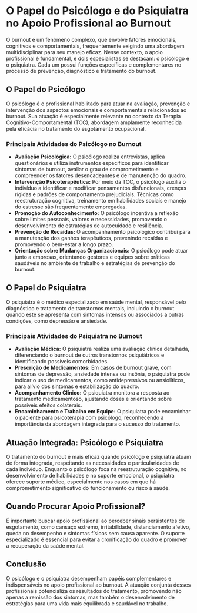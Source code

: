 
# O Papel do Psicólogo e do Psiquiatra no Apoio Profissional ao Burnout

O burnout é um fenômeno complexo, que envolve fatores emocionais, cognitivos e comportamentais, frequentemente exigindo uma abordagem multidisciplinar para seu manejo eficaz. Nesse contexto, o apoio profissional é fundamental, e dois especialistas se destacam: o psicólogo e o psiquiatra. Cada um possui funções específicas e complementares no processo de prevenção, diagnóstico e tratamento do burnout.

## O Papel do Psicólogo

O psicólogo é o profissional habilitado para atuar na avaliação, prevenção e intervenção dos aspectos emocionais e comportamentais relacionados ao burnout. Sua atuação é especialmente relevante no contexto da Terapia Cognitivo-Comportamental (TCC), abordagem amplamente reconhecida pela eficácia no tratamento do esgotamento ocupacional.

### Principais Atividades do Psicólogo no Burnout

- **Avaliação Psicológica:** O psicólogo realiza entrevistas, aplica questionários e utiliza instrumentos específicos para identificar sintomas de burnout, avaliar o grau de comprometimento e compreender os fatores desencadeantes e de manutenção do quadro.
- **Intervenção Psicoterapêutica:** Por meio da TCC, o psicólogo auxilia o indivíduo a identificar e modificar pensamentos disfuncionais, crenças rígidas e padrões de comportamento prejudiciais. Técnicas como reestruturação cognitiva, treinamento em habilidades sociais e manejo do estresse são frequentemente empregadas.
- **Promoção do Autoconhecimento:** O psicólogo incentiva a reflexão sobre limites pessoais, valores e necessidades, promovendo o desenvolvimento de estratégias de autocuidado e resiliência.
- **Prevenção de Recaídas:** O acompanhamento psicológico contribui para a manutenção dos ganhos terapêuticos, prevenindo recaídas e promovendo o bem-estar a longo prazo.
- **Orientação sobre Mudanças Organizacionais:** O psicólogo pode atuar junto a empresas, orientando gestores e equipes sobre práticas saudáveis no ambiente de trabalho e estratégias de prevenção do burnout.

## O Papel do Psiquiatra

O psiquiatra é o médico especializado em saúde mental, responsável pelo diagnóstico e tratamento de transtornos mentais, incluindo o burnout quando este se apresenta com sintomas intensos ou associados a outras condições, como depressão e ansiedade.

### Principais Atividades do Psiquiatra no Burnout

- **Avaliação Médica:** O psiquiatra realiza uma avaliação clínica detalhada, diferenciando o burnout de outros transtornos psiquiátricos e identificando possíveis comorbidades.
- **Prescrição de Medicamentos:** Em casos de burnout grave, com sintomas de depressão, ansiedade intensa ou insônia, o psiquiatra pode indicar o uso de medicamentos, como antidepressivos ou ansiolíticos, para alívio dos sintomas e estabilização do quadro.
- **Acompanhamento Clínico:** O psiquiatra monitora a resposta ao tratamento medicamentoso, ajustando doses e orientando sobre possíveis efeitos colaterais.
- **Encaminhamento e Trabalho em Equipe:** O psiquiatra pode encaminhar o paciente para psicoterapia com psicólogo, reconhecendo a importância da abordagem integrada para o sucesso do tratamento.

## Atuação Integrada: Psicólogo e Psiquiatra

O tratamento do burnout é mais eficaz quando psicólogo e psiquiatra atuam de forma integrada, respeitando as necessidades e particularidades de cada indivíduo. Enquanto o psicólogo foca na reestruturação cognitiva, no desenvolvimento de habilidades e no suporte emocional, o psiquiatra oferece suporte médico, especialmente nos casos em que há comprometimento significativo do funcionamento ou risco à saúde.

## Quando Procurar Apoio Profissional?

É importante buscar apoio profissional ao perceber sinais persistentes de esgotamento, como cansaço extremo, irritabilidade, distanciamento afetivo, queda no desempenho e sintomas físicos sem causa aparente. O suporte especializado é essencial para evitar a cronificação do quadro e promover a recuperação da saúde mental.

## Conclusão

O psicólogo e o psiquiatra desempenham papéis complementares e indispensáveis no apoio profissional ao burnout. A atuação conjunta desses profissionais potencializa os resultados do tratamento, promovendo não apenas a remissão dos sintomas, mas também o desenvolvimento de estratégias para uma vida mais equilibrada e saudável no trabalho.
```
